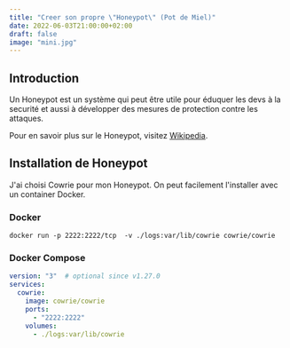 ```yaml
---
title: "Creer son propre \"Honeypot\" (Pot de Miel)"
date: 2022-06-03T21:00:00+02:00
draft: false
image: "mini.jpg"
---
```


## Introduction

Un Honeypot est un système qui peut être utile pour éduquer les devs à la securité et aussi à développer des mesures de protection contre les attaques.

Pour en savoir plus sur le Honeypot, visitez [Wikipedia](https://fr.wikipedia.org/wiki/Honeypot).

## Installation de Honeypot

J'ai choisi Cowrie pour mon Honeypot. On peut facilement l'installer avec un container Docker.

### Docker

`docker run -p 2222:2222/tcp  -v ./logs:var/lib/cowrie cowrie/cowrie`

### Docker Compose

```yml
version: "3"  # optional since v1.27.0
services:
  cowrie:
    image: cowrie/cowrie
    ports:
      - "2222:2222"
    volumes:
      - ./logs:var/lib/cowrie
```